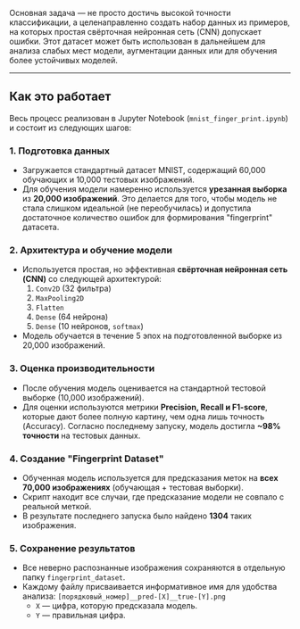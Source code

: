 Основная задача — не просто достичь высокой точности классификации, а целенаправленно создать набор данных из примеров, на которых простая свёрточная нейронная сеть (CNN) допускает ошибки. Этот датасет может быть использован в дальнейшем для анализа слабых мест модели, аугментации данных или для обучения более устойчивых моделей.

---

## Как это работает

Весь процесс реализован в Jupyter Notebook (`mnist_finger_print.ipynb`) и состоит из следующих шагов:

### 1. Подготовка данных
* Загружается стандартный датасет MNIST, содержащий 60,000 обучающих и 10,000 тестовых изображений.
* Для обучения модели намеренно используется **урезанная выборка** из **20,000 изображений**. Это делается для того, чтобы модель не стала слишком идеальной (не переобучилась) и допустила достаточное количество ошибок для формирования "fingerprint" датасета.

### 2. Архитектура и обучение модели
* Используется простая, но эффективная **свёрточная нейронная сеть (CNN)** со следующей архитектурой:
    1.  `Conv2D` (32 фильтра)
    2.  `MaxPooling2D`
    3.  `Flatten`
    4.  `Dense` (64 нейрона)
    5.  `Dense` (10 нейронов, `softmax`)
* Модель обучается в течение 5 эпох на подготовленной выборке из 20,000 изображений.

### 3. Оценка производительности
* После обучения модель оценивается на стандартной тестовой выборке (10,000 изображений).
* Для оценки используются метрики **Precision, Recall и F1-score**, которые дают более полную картину, чем одна лишь точность (Accuracy). Согласно последнему запуску, модель достигла **~98% точности** на тестовых данных.

### 4. Создание "Fingerprint Dataset"
* Обученная модель используется для предсказания меток на **всех 70,000 изображениях** (обучающая + тестовая выборки).
* Скрипт находит все случаи, где предсказание модели не совпало с реальной меткой.
* В результате последнего запуска было найдено **1304** таких изображения.

### 5. Сохранение результатов
* Все неверно распознанные изображения сохраняются в отдельную папку `fingerprint_dataset`.
* Каждому файлу присваивается информативное имя для удобства анализа:
    `[порядковый_номер]__pred-[X]__true-[Y].png`
    * `X` — цифра, которую предсказала модель.
    * `Y` — правильная цифра.
